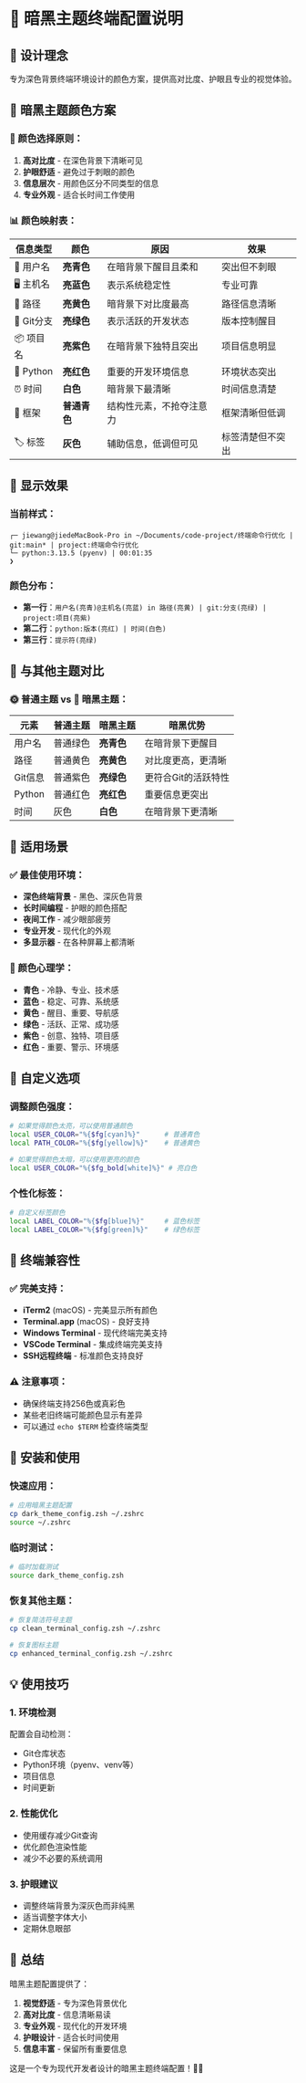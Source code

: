 # 🌙 暗黑主题终端配置说明

## 🎯 设计理念

专为深色背景终端环境设计的颜色方案，提供高对比度、护眼且专业的视觉体验。

## 🎨 暗黑主题颜色方案

### 🌈 颜色选择原则：
1. **高对比度** - 在深色背景下清晰可见
2. **护眼舒适** - 避免过于刺眼的颜色
3. **信息层次** - 用颜色区分不同类型的信息
4. **专业外观** - 适合长时间工作使用

### 📊 颜色映射表：

| 信息类型 | 颜色 | 原因 | 效果 |
|----------|------|------|------|
| 👤 用户名 | **亮青色** | 在暗背景下醒目且柔和 | 突出但不刺眼 |
| 🖥️ 主机名 | **亮蓝色** | 表示系统稳定性 | 专业可靠 |
| 📁 路径 | **亮黄色** | 暗背景下对比度最高 | 路径信息清晰 |
| 🌿 Git分支 | **亮绿色** | 表示活跃的开发状态 | 版本控制醒目 |
| 📦 项目名 | **亮紫色** | 在暗背景下独特且突出 | 项目信息明显 |
| 🐍 Python | **亮红色** | 重要的开发环境信息 | 环境状态突出 |
| ⏰ 时间 | **白色** | 暗背景下最清晰 | 时间信息清楚 |
| 🔧 框架 | **普通青色** | 结构性元素，不抢夺注意力 | 框架清晰但低调 |
| 🏷️ 标签 | **灰色** | 辅助信息，低调但可见 | 标签清楚但不突出 |

## 🌟 显示效果

### 当前样式：
```
┌─ jiewang@jiedeMacBook-Pro in ~/Documents/code-project/终端命令行优化 | git:main* | project:终端命令行优化
└─ python:3.13.5 (pyenv) | 00:01:35
❯
```

### 颜色分布：
- **第一行**：`用户名(亮青)@主机名(亮蓝) in 路径(亮黄) | git:分支(亮绿) | project:项目(亮紫)`
- **第二行**：`python:版本(亮红) | 时间(白色)`
- **第三行**：`提示符(亮绿)`

## 🔄 与其他主题对比

### 🌞 普通主题 vs 🌙 暗黑主题：

| 元素 | 普通主题 | 暗黑主题 | 暗黑优势 |
|------|----------|----------|----------|
| 用户名 | 普通绿色 | **亮青色** | 在暗背景下更醒目 |
| 路径 | 普通黄色 | **亮黄色** | 对比度更高，更清晰 |
| Git信息 | 普通紫色 | **亮绿色** | 更符合Git的活跃特性 |
| Python | 普通红色 | **亮红色** | 重要信息更突出 |
| 时间 | 灰色 | **白色** | 在暗背景下更清晰 |

## 🎪 适用场景

### ✅ 最佳使用环境：
- **深色终端背景** - 黑色、深灰色背景
- **长时间编程** - 护眼的颜色搭配
- **夜间工作** - 减少眼部疲劳
- **专业开发** - 现代化的外观
- **多显示器** - 在各种屏幕上都清晰

### 🌈 颜色心理学：
- **青色** - 冷静、专业、技术感
- **蓝色** - 稳定、可靠、系统感
- **黄色** - 醒目、重要、导航感
- **绿色** - 活跃、正常、成功感
- **紫色** - 创意、独特、项目感
- **红色** - 重要、警示、环境感

## 🔧 自定义选项

### 调整颜色强度：
```bash
# 如果觉得颜色太亮，可以使用普通颜色
local USER_COLOR="%{$fg[cyan]%}"      # 普通青色
local PATH_COLOR="%{$fg[yellow]%}"    # 普通黄色

# 如果觉得颜色太暗，可以使用更亮的颜色
local USER_COLOR="%{$fg_bold[white]%}" # 亮白色
```

### 个性化标签：
```bash
# 自定义标签颜色
local LABEL_COLOR="%{$fg[blue]%}"     # 蓝色标签
local LABEL_COLOR="%{$fg[green]%}"    # 绿色标签
```

## 📱 终端兼容性

### ✅ 完美支持：
- **iTerm2** (macOS) - 完美显示所有颜色
- **Terminal.app** (macOS) - 良好支持
- **Windows Terminal** - 现代终端完美支持
- **VSCode Terminal** - 集成终端完美支持
- **SSH远程终端** - 标准颜色支持良好

### ⚠️ 注意事项：
- 确保终端支持256色或真彩色
- 某些老旧终端可能颜色显示有差异
- 可以通过 `echo $TERM` 检查终端类型

## 🚀 安装和使用

### 快速应用：
```bash
# 应用暗黑主题配置
cp dark_theme_config.zsh ~/.zshrc
source ~/.zshrc
```

### 临时测试：
```bash
# 临时加载测试
source dark_theme_config.zsh
```

### 恢复其他主题：
```bash
# 恢复简洁符号主题
cp clean_terminal_config.zsh ~/.zshrc

# 恢复图标主题
cp enhanced_terminal_config.zsh ~/.zshrc
```

## 💡 使用技巧

### 1. **环境检测**
配置会自动检测：
- Git仓库状态
- Python环境（pyenv、venv等）
- 项目信息
- 时间更新

### 2. **性能优化**
- 使用缓存减少Git查询
- 优化颜色渲染性能
- 减少不必要的系统调用

### 3. **护眼建议**
- 调整终端背景为深灰色而非纯黑
- 适当调整字体大小
- 定期休息眼部

## 🎉 总结

暗黑主题配置提供了：

1. **视觉舒适** - 专为深色背景优化
2. **高对比度** - 信息清晰易读
3. **专业外观** - 现代化的开发环境
4. **护眼设计** - 适合长时间使用
5. **信息丰富** - 保留所有重要信息

这是一个专为现代开发者设计的暗黑主题终端配置！🌙✨
